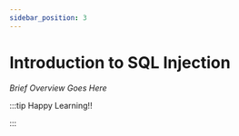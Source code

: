 ```yaml
---
sidebar_position: 3
---
```


# Introduction to SQL Injection

_Brief Overview Goes Here_

:::tip Happy Learning!!

<QuestButton text="Go To Quest" link="https://app.stackup.dev/quest_page/introduction-to-sql-injection" />

:::
